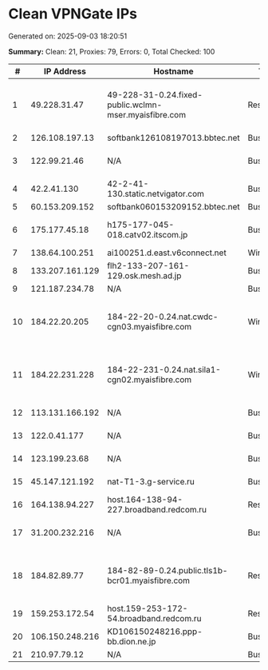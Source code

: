 # Clean VPNGate IPs
Generated on: 2025-09-03 18:20:51

**Summary:** Clean: 21, Proxies: 79, Errors: 0, Total Checked: 100

| # | IP Address | Hostname | Type | Country | Provider |
|---|------------|----------|------|---------|----------|
| 1 | 49.228.31.47 | 49-228-31-0.24.fixed-public.wclmn-mser.myaisfibre.com | Residential | TH | ADVANCED WIRELESS NETWORK COMPANY LIMITED |
| 2 | 126.108.197.13 | softbank126108197013.bbtec.net | Business | JP | SoftBank Corp. |
| 3 | 122.99.21.46 | N/A | Business | TW | Hoshin Multimedia Center Inc. |
| 4 | 42.2.41.130 | 42-2-41-130.static.netvigator.com | Business | HK | PCCW IMS Limited |
| 5 | 60.153.209.152 | softbank060153209152.bbtec.net | Business | JP | SoftBank Corp. |
| 6 | 175.177.45.18 | h175-177-045-018.catv02.itscom.jp | Business | JP | its communications Inc. |
| 7 | 138.64.100.251 | ai100251.d.east.v6connect.net | Wireless | JP | Asahi Net |
| 8 | 133.207.161.129 | flh2-133-207-161-129.osk.mesh.ad.jp | Business | JP | BIGLOBE Inc. |
| 9 | 121.187.234.78 | N/A | Business | KR | Korea Telecom |
| 10 | 184.22.20.205 | 184-22-20-0.24.nat.cwdc-cgn03.myaisfibre.com | Wireless | TH | ADVANCED WIRELESS NETWORK COMPANY LIMITED |
| 11 | 184.22.231.228 | 184-22-231-0.24.nat.sila1-cgn02.myaisfibre.com | Wireless | TH | ADVANCED WIRELESS NETWORK COMPANY LIMITED |
| 12 | 113.131.166.192 | N/A | Business | KR | LG HelloVision Corp. |
| 13 | 122.0.41.177 | N/A | Business | KR | Keumgang Cable Network |
| 14 | 123.199.23.68 | N/A | Business | KR | LG HelloVision Corp. |
| 15 | 45.147.121.192 | nat-T1-3.g-service.ru | Business | RU | Igra-Service LLC |
| 16 | 164.138.94.227 | host.164-138-94-227.broadband.redcom.ru | Residential | RU | JSC "Redcom-lnternet" |
| 17 | 31.200.232.216 | N/A | Business | RU | Natalia Sergeevna Filicheva |
| 18 | 184.82.89.77 | 184-82-89-0.24.public.tls1b-bcr01.myaisfibre.com | Residential | TH | ADVANCED WIRELESS NETWORK COMPANY LIMITED |
| 19 | 159.253.172.54 | host.159-253-172-54.broadband.redcom.ru | Residential | RU | JSC "Redcom-lnternet" |
| 20 | 106.150.248.216 | KD106150248216.ppp-bb.dion.ne.jp | Business | JP | KDDI CORPORATION |
| 21 | 210.97.79.12 | N/A | Business | KR | Korea Telecom |
